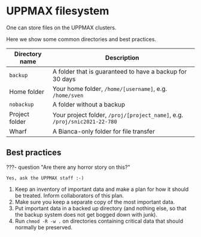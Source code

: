 # UPPMAX filesystem

One can store files on the UPPMAX clusters.

Here we show some common directories
and best practices.

Directory name|Description
--------------|---------------------------
`backup`      |A folder that is guaranteed to have a backup for 30 days
Home folder   |Your home folder, `/home/[username]`, e.g. `/home/sven`
`nobackup`    |A folder without a backup
Project folder|Your project folder, `/proj/[project_name]`, e.g. `/proj/snic2021-22-780`
Wharf         |A Bianca-only folder for file transfer

## Best practices

???- question "Are there any horror story on this?"

    Yes, ask the UPPMAX staff :-)

1. Keep an inventory of important data and make a plan 
   for how it should be treated. Inform collaborators of this plan.
1. Make sure you keep a separate copy of the most important data.
1. Put important data in a backed up directory 
   (and nothing else, so that the backup system does 
   not get bogged down with junk).
1. Run `chmod -R -w .` on directories containing critical 
   data that should normally be preserved.
